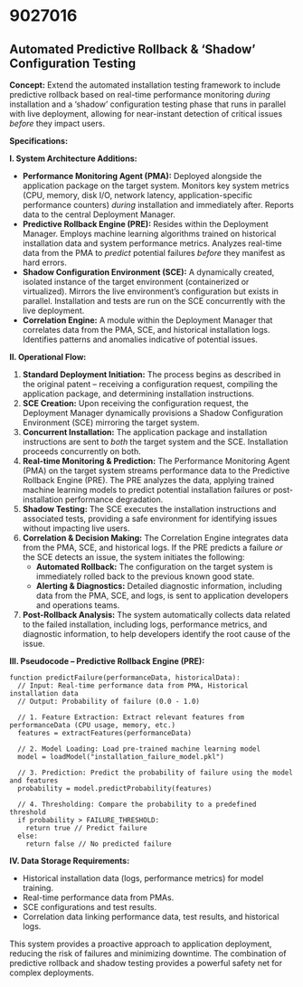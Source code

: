 # 9027016

## Automated Predictive Rollback & ‘Shadow’ Configuration Testing

**Concept:** Extend the automated installation testing framework to include predictive rollback based on real-time performance monitoring *during* installation and a ‘shadow’ configuration testing phase that runs in parallel with live deployment, allowing for near-instant detection of critical issues *before* they impact users.

**Specifications:**

**I. System Architecture Additions:**

*   **Performance Monitoring Agent (PMA):**  Deployed alongside the application package on the target system. Monitors key system metrics (CPU, memory, disk I/O, network latency, application-specific performance counters) *during* installation and immediately after.  Reports data to the central Deployment Manager.
*   **Predictive Rollback Engine (PRE):** Resides within the Deployment Manager. Employs machine learning algorithms trained on historical installation data and system performance metrics.  Analyzes real-time data from the PMA to *predict* potential failures *before* they manifest as hard errors.
*   **Shadow Configuration Environment (SCE):** A dynamically created, isolated instance of the target environment (containerized or virtualized). Mirrors the live environment’s configuration but exists in parallel. Installation and tests are run on the SCE concurrently with the live deployment.
*   **Correlation Engine:** A module within the Deployment Manager that correlates data from the PMA, SCE, and historical installation logs. Identifies patterns and anomalies indicative of potential issues.

**II. Operational Flow:**

1.  **Standard Deployment Initiation:** The process begins as described in the original patent – receiving a configuration request, compiling the application package, and determining installation instructions.
2.  **SCE Creation:**  Upon receiving the configuration request, the Deployment Manager dynamically provisions a Shadow Configuration Environment (SCE) mirroring the target system.
3.  **Concurrent Installation:** The application package and installation instructions are sent to *both* the target system and the SCE. Installation proceeds concurrently on both.
4.  **Real-time Monitoring & Prediction:**  The Performance Monitoring Agent (PMA) on the target system streams performance data to the Predictive Rollback Engine (PRE). The PRE analyzes the data, applying trained machine learning models to predict potential installation failures or post-installation performance degradation.
5.  **Shadow Testing:** The SCE executes the installation instructions and associated tests, providing a safe environment for identifying issues without impacting live users.
6.  **Correlation & Decision Making:** The Correlation Engine integrates data from the PMA, SCE, and historical logs.  If the PRE predicts a failure *or* the SCE detects an issue, the system initiates the following:
    *   **Automated Rollback:** The configuration on the target system is immediately rolled back to the previous known good state.
    *   **Alerting & Diagnostics:**  Detailed diagnostic information, including data from the PMA, SCE, and logs, is sent to application developers and operations teams.
7.  **Post-Rollback Analysis:** The system automatically collects data related to the failed installation, including logs, performance metrics, and diagnostic information, to help developers identify the root cause of the issue.

**III. Pseudocode – Predictive Rollback Engine (PRE):**

```pseudocode
function predictFailure(performanceData, historicalData):
  // Input: Real-time performance data from PMA, Historical installation data
  // Output: Probability of failure (0.0 - 1.0)

  // 1. Feature Extraction: Extract relevant features from performanceData (CPU usage, memory, etc.)
  features = extractFeatures(performanceData)

  // 2. Model Loading: Load pre-trained machine learning model
  model = loadModel("installation_failure_model.pkl")

  // 3. Prediction: Predict the probability of failure using the model and features
  probability = model.predictProbability(features)

  // 4. Thresholding: Compare the probability to a predefined threshold
  if probability > FAILURE_THRESHOLD:
    return true // Predict failure
  else:
    return false // No predicted failure

```

**IV. Data Storage Requirements:**

*   Historical installation data (logs, performance metrics) for model training.
*   Real-time performance data from PMAs.
*   SCE configurations and test results.
*   Correlation data linking performance data, test results, and historical logs.

This system provides a proactive approach to application deployment, reducing the risk of failures and minimizing downtime. The combination of predictive rollback and shadow testing provides a powerful safety net for complex deployments.